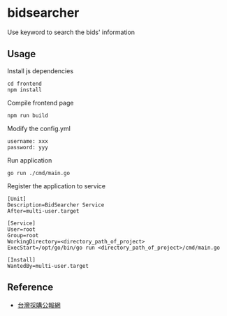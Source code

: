 # bidsearcher

Use keyword to search the bids' information

## Usage

Install js dependencies
```
cd frontend
npm install
```

Compile frontend page
```
npm run build
```

Modify the config.yml
```
username: xxx
password: yyy
```

Run application
```
go run ./cmd/main.go
```

Register the application to service
```
[Unit]
Description=BidSearcher Service
After=multi-user.target

[Service]
User=root
Group=root
WorkingDirectory=<directory_path_of_project>
ExecStart=/opt/go/bin/go run <directory_path_of_project>/cmd/main.go

[Install]
WantedBy=multi-user.target
```

## Reference
- [台灣採購公報網](https://www.taiwanbuying.com.tw/)

